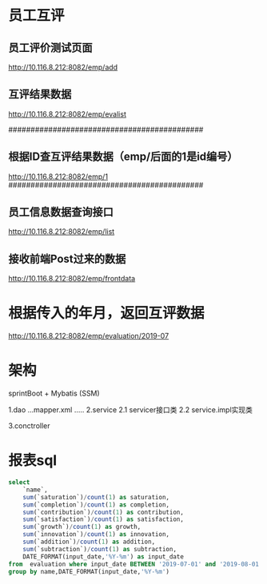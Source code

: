 #  员工互评

## 员工评价测试页面
http://10.116.8.212:8082/emp/add
## 互评结果数据
http://10.116.8.212:8082/emp/evalist 

############################################
## 根据ID查互评结果数据（emp/后面的1是id编号）
http://10.116.8.212:8082/emp/1
############################################

## 员工信息数据查询接口
http://10.116.8.212:8082/emp/list
## 接收前端Post过来的数据
http://10.116.8.212:8082/emp/frontdata

# 根据传入的年月，返回互评数据
http://10.116.8.212:8082/emp/evaluation/2019-07



# 架构
sprintBoot + Mybatis (SSM)

1.dao 
...mapper.xml
.....
2.service 
2.1 servicer接口类
2.2 service.impl实现类

3.conctroller



# 报表sql
```sql
select
    `name`,
    sum(`saturation`)/count(1) as saturation,
    sum(`completion`)/count(1) as completion,
    sum(`contribution`)/count(1) as contribution,
    sum(`satisfaction`)/count(1) as satisfaction,
    sum(`growth`)/count(1) as growth,
    sum(`innovation`)/count(1) as innovation,
    sum(`addition`)/count(1) as addition,
    sum(`subtraction`)/count(1) as subtraction,
    DATE_FORMAT(input_date,'%Y-%m') as input_date
from  evaluation where input_date BETWEEN '2019-07-01' and '2019-08-01'
group by name,DATE_FORMAT(input_date,'%Y-%m')

```




